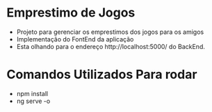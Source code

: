 # Emprestimo de Jogos

- Projeto para gerenciar os emprestimos dos jogos para os amigos
- Implementação do FontEnd da aplicação
- Esta olhando para o endereço http://localhost:5000/ do BackEnd.



# Comandos Utilizados Para rodar

- npm install
- ng serve -o